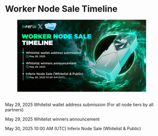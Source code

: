 # Worker Node Sale Timeline

<figure><img src="../../.gitbook/assets/key date.png" alt=""><figcaption></figcaption></figure>

\
May 29, 2025 Whitelist wallet address submission (For all node tiers by all partners)

May 29, 2025 Whitelist winners announcement

May 30, 2025 10:00 AM (UTC) Inferix Node Sale (Whitelist & Public)
